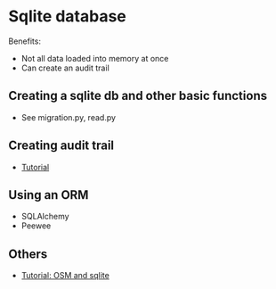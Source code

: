 # Sqlite database

Benefits:

- Not all data loaded into memory at once
- Can create an audit trail

## Creating a sqlite db and other basic functions

- See migration.py, read.py

## Creating audit trail

- [Tutorial](https://www.b4x.com/android/forum/threads/sqlite-triggers-creating-audit-trails-for-dummies.96218/)

## Using an ORM

- SQLAlchemy
- Peewee

## Others

- [Tutorial: OSM and sqlite](https://medium.com/@williamkoehrsen/data-wrangling-with-python-and-sqlite-900d21bc5a53)